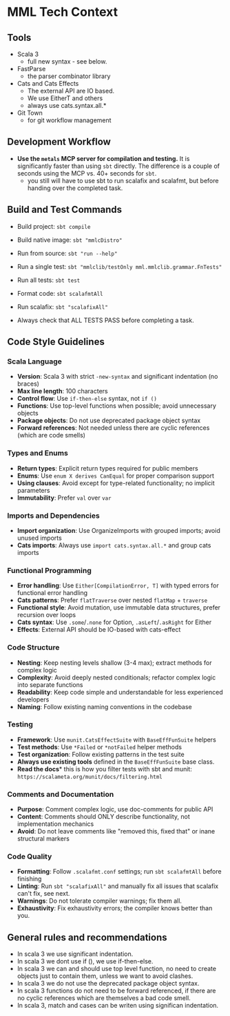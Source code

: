 # MML Tech Context

## Tools

- Scala 3
  - full new syntax - see below.
- FastParse
  - the parser combinator library
- Cats and Cats Effects
  - The external API are IO based.
  - We use EitherT and others
  - always use cats.syntax.all.\*
- Git Town
  - for git workflow management

## Development Workflow

- **Use the `metals` MCP server for compilation and testing.** It is significantly faster than using `sbt` directly. 
    The difference is a couple of seconds using the MCP vs. 40+ seconds for `sbt`.
  * you still will have to use sbt to run scalafix and scalafmt, but before handing over the completed task.

## Build and Test Commands
- Build project: `sbt compile`
- Build native image: `sbt "mmlcDistro"`
- Run from source: `sbt "run --help"`
- Run a single test: `sbt "mmlclib/testOnly mml.mmlclib.grammar.FnTests"`
- Run all tests: `sbt test`
- Format code: `sbt scalafmtAll`
- Run scalafix: `sbt "scalafixAll"`

- Always check that ALL TESTS PASS before completing a task.

## Code Style Guidelines

### Scala Language
- **Version**: Scala 3 with strict `-new-syntax` and significant indentation (no braces)
- **Max line length**: 100 characters
- **Control flow**: Use `if-then-else` syntax, not `if ()`
- **Functions**: Use top-level functions when possible; avoid unnecessary objects
- **Package objects**: Do not use deprecated package object syntax
- **Forward references**: Not needed unless there are cyclic references (which are code smells)

### Types and Enums
- **Return types**: Explicit return types required for public members
- **Enums**: Use `enum X derives CanEqual` for proper comparison support
- **Using clauses**: Avoid except for type-related functionality; no implicit parameters
- **Immutability**: Prefer `val` over `var`

### Imports and Dependencies
- **Import organization**: Use OrganizeImports with grouped imports; avoid unused imports
- **Cats imports**: Always use `import cats.syntax.all.*` and group cats imports


### Functional Programming
- **Error handling**: Use `Either[CompilationError, T]` with typed errors for functional error handling
- **Cats patterns**: Prefer `flatTraverse` over nested `flatMap` + `traverse`
- **Functional style**: Avoid mutation, use immutable data structures, prefer recursion over loops
- **Cats syntax**: Use `.some`/`.none` for Option, `.asLeft`/`.asRight` for Either
- **Effects**: External API should be IO-based with cats-effect

### Code Structure
- **Nesting**: Keep nesting levels shallow (3-4 max); extract methods for complex logic
- **Complexity**: Avoid deeply nested conditionals; refactor complex logic into separate functions
- **Readability**: Keep code simple and understandable for less experienced developers
- **Naming**: Follow existing naming conventions in the codebase

### Testing
- **Framework**: Use `munit.CatsEffectSuite` with `BaseEffFunSuite` helpers
- **Test methods**: Use `*Failed` or `*notFailed` helper methods
- **Test organization**: Follow existing patterns in the test suite
- **Always use existing tools** defined in the `BaseEffFunSuite` base class.
- **Read the docs*** this is how you filter tests with sbt and munit: `https://scalameta.org/munit/docs/filtering.html`

### Comments and Documentation
- **Purpose**: Comment complex logic, use doc-comments for public API
- **Content**: Comments should ONLY describe functionality, not implementation mechanics
- **Avoid**: Do not leave comments like "removed this, fixed that" or inane structural markers

### Code Quality
- **Formatting**: Follow `.scalafmt.conf` settings; run `sbt scalafmtAll` before finishing
- **Linting**: Run `sbt "scalafixAll"` and manually fix all issues that scalafix can't fix, see next.
- **Warnings**: Do not tolerate compiler warnings; fix them all.
- **Exhaustivity**: Fix exhaustivity errors; the compiler knows better than you.

## General rules and recommendations


- In scala 3 we use significant indentation.
- In scala 3 we dont use if (), we use if-then-else.
- In scala 3 we can and should use top level function, 
  no need to create objects just to contain them, 
  unless we want to avoid clashes.
- In scala 3 we do not use the deprecated package object syntax.
- In scala 3 functions do not need to be forward referenced, 
  if there are no cyclic references which are themselves a bad code smell.
- In scala 3, match and cases can be writen using significan indentation.
